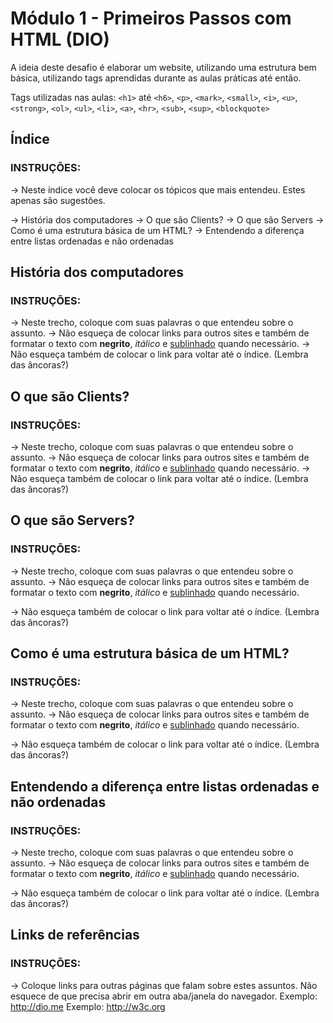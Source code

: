 # Módulo 1 - Primeiros Passos com HTML (DIO)

A ideia deste desafio é elaborar um website, utilizando uma estrutura bem básica, utilizando tags aprendidas durante as aulas práticas até então. 

Tags utilizadas nas aulas: `<h1>` até `<h6>`, `<p>`, `<mark>`, `<small>`, `<i>`, `<u>`, `<strong>`, `<ol>`, `<ul>`, `<li>`, `<a>`, `<hr>`, `<sub>`, `<sup>`, `<blockquote>`

## Índice
### INSTRUÇÕES:

-> Neste índice você deve colocar os tópicos que mais entendeu. Estes apenas são sugestões.
    
   -> História dos computadores
   -> O que são Clients?
   -> O que são Servers
   -> Como é uma estrutura básica de um HTML?
   -> Entendendo a diferença entre listas ordenadas e não ordenadas
    

## História dos computadores
### INSTRUÇÕES:
-> Neste trecho, coloque com suas palavras o que entendeu sobre o assunto. 
-> Não esqueça de colocar links para outros sites e também de formatar o texto com <strong>negrito</strong>, <i>itálico</i> e <u>sublinhado</u> quando necessário.
-> Não esqueça também de colocar o link para voltar até o índice. (Lembra das âncoras?)

## O que são Clients?
### INSTRUÇÕES:
-> Neste trecho, coloque com suas palavras o que entendeu sobre o assunto. 
-> Não esqueça de colocar links para outros sites e também de formatar o texto com <strong>negrito</strong>, <i>itálico</i> e <u>sublinhado</u> quando necessário.
-> Não esqueça também de colocar o link para voltar até o índice. (Lembra das âncoras?)
    
## O que são Servers?
### INSTRUÇÕES:
-> Neste trecho, coloque com suas palavras o que entendeu sobre o assunto. 
-> Não esqueça de colocar links para outros sites e também de formatar o texto com <strong>negrito</strong>, <i>itálico</i> e <u>sublinhado</u> quando necessário.</p>
-> Não esqueça também de colocar o link para voltar até o índice. (Lembra das âncoras?)

## Como é uma estrutura básica de um HTML?
### INSTRUÇÕES:
-> Neste trecho, coloque com suas palavras o que entendeu sobre o assunto. 
-> Não esqueça de colocar links para outros sites e também de formatar o texto com <strong>negrito</strong>, <i>itálico</i> e <u>sublinhado</u> quando necessário.</p>
-> Não esqueça também de colocar o link para voltar até o índice. (Lembra das âncoras?)

## Entendendo a diferença entre listas ordenadas e não ordenadas
### INSTRUÇÕES:
-> Neste trecho, coloque com suas palavras o que entendeu sobre o assunto. 
-> Não esqueça de colocar links para outros sites e também de formatar o texto com <strong>negrito</strong>, <i>itálico</i> e <u>sublinhado</u> quando necessário.</p>
-> Não esqueça também de colocar o link para voltar até o índice. (Lembra das âncoras?)

## Links de referências
### INSTRUÇÕES:
-> Coloque links para outras páginas que falam sobre estes assuntos. Não esquece de que precisa abrir em outra aba/janela do navegador.
    Exemplo: http://dio.me
    Exemplo: http://w3c.org

</body>
</html>